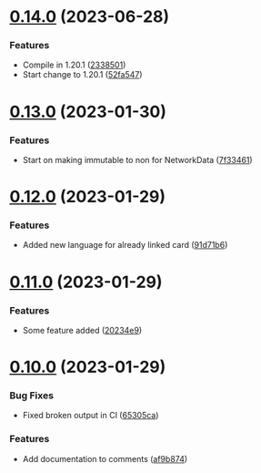 # [0.14.0](https://github.com/KatCodesMods/mffs/compare/v0.13.0...v0.14.0) (2023-06-28)


### Features

* Compile in 1.20.1 ([2338501](https://github.com/KatCodesMods/mffs/commit/2338501327b84db5ef24500b1a3185dd9b72ae72))
* Start change to 1.20.1 ([52fa547](https://github.com/KatCodesMods/mffs/commit/52fa5475d17ce3ce71fd089683fd5a99b494b219))



# [0.13.0](https://github.com/KatCodesMods/mffs/compare/v0.12.0...v0.13.0) (2023-01-30)


### Features

* Start on making immutable to non for NetworkData ([7f33461](https://github.com/KatCodesMods/mffs/commit/7f33461ac061f18d03549483dd0bcbe40602ffcc))



# [0.12.0](https://github.com/KatCodesMods/mffs/compare/v0.11.0...v0.12.0) (2023-01-29)


### Features

* Added new language for already linked card ([91d71b6](https://github.com/KatCodesMods/mffs/commit/91d71b6a459bfff0140f6deb87b138687b26eb5b))



# [0.11.0](https://github.com/KatCodesMods/mffs/compare/v0.10.0...v0.11.0) (2023-01-29)


### Features

* Some feature added ([20234e9](https://github.com/KatCodesMods/mffs/commit/20234e9e82526a13dfc043f57516c86737e70368))



# [0.10.0](https://github.com/KatCodesMods/mffs/compare/v0.9.0...v0.10.0) (2023-01-29)


### Bug Fixes

* Fixed broken output in CI ([65305ca](https://github.com/KatCodesMods/mffs/commit/65305caf8a59e55232964c18564fbfc0a4f88efb))


### Features

* Add documentation to comments ([af9b874](https://github.com/KatCodesMods/mffs/commit/af9b874aa7ed3eb8b3d5d6f058e28c720519bec4))



